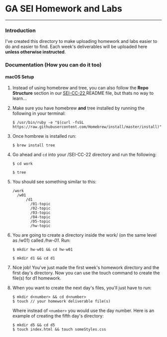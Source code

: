 # GA SEI Homework and Labs 

---

### Introduction

I've created this directory to make uploading homework and labs easier to do and easier to find.  Each week's deliverables will be uploaded here __unless otherwise instructed__.

### Documentation (How you can do it too)
#### macOS Setup
1. Instead of using homebrew and tree, you can also follow the **Repo Structure** section in our <a href="https://git.generalassemb.ly/gideonjr/SEI-CC-2 " target="_blank">SEI-CC-22 </a> README file, but thats no way to learn...

2. Make sure you have homebrew __and__ tree installed by running the following in your terminal: 
    ```
    $ /usr/bin/ruby -e "$(curl -fsSL https://raw.githubusercontent.com/Homebrew/install/master/install)"
    ```
3. Once hombrew is installed run:
    ```
    $ brew install tree
    ```
4. Go ahead and `cd` into your /SEI-CC-22 directory and run the following:
   ```
   $ cd work
   ```
   ```
   $ tree
   ```
5. You should see something similar to this:
    ```
    /work
      /w01
          /d1
            /01-topic
            /02-topic
            /03-topic
            /04-topic
            /05-topic
            /hw-topic
    ```
6. You are going to create a directory inside the work/ (on the same level as /w01) called */hw-01*. Run: 
   ```
   $ mkdir hw-w01 && cd hw-w01
   ```
   ```
   $ mkdir d1 && cd d1
   ```
7. Nice job! You've just made the first week's homework directory and the first day's directory. Now you can use the touch command to create the file(s) for d1 homework. 
8. When you want to create the next day's files, you'll just have to run:
   ```
   $ mkdir d<number> && cd d<number>
   $ touch // your homework deliverable file(s)
   ```
   Where instead of `<number>` you would use the day number. Here is an example of creating the fifth day's directory:
   ```
   $ mkdir d5 && cd d5
   $ touch index.html && touch someStyles.css
   ```